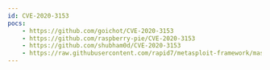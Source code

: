 ```yaml
---
id: CVE-2020-3153
pocs:
    - https://github.com/goichot/CVE-2020-3153
    - https://github.com/raspberry-pie/CVE-2020-3153
    - https://github.com/shubham0d/CVE-2020-3153
    - https://raw.githubusercontent.com/rapid7/metasploit-framework/master/modules/exploits/windows/local/anyconnect_lpe.rb
---
```


